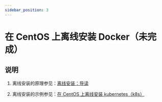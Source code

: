 ```yaml
---
sidebar_position: 3
---
```


# 在 CentOS 上离线安装 Docker（未完成）

## 说明

1. 离线安装的原理参见：[离线安装：导读](/docs/offline/guide.md)

2. 离线安装的示例参见：[在 CentOS 上离线安装 kubernetes（k8s）](/docs/offline/centos-k8s-install.md)
